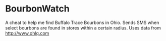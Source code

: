 # BourbonWatch
A cheat to help me find Buffalo Trace Bourbons in Ohio. Sends SMS when select bourbons are found in stores within a certain radius. Uses data from http://www.ohlq.com
